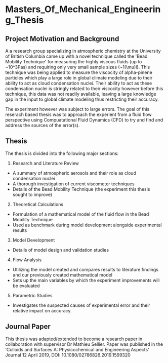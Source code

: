 # Masters_Of_Mechanical_Engineering_Thesis
## Project Motivation and Background
A a research group specializing in atmospheric chemistry at the University of British Columbia came up with a novel technique called the 'Bead Mobility Technique' for measuring the highly viscous fluids (up to ~10^3Pas) and requiring only very small sample sizes (~1(\mu\)l). This technique was being applied to measure the viscocity of alpha-pinene particles which play a large role in global climate modeling due to their ability to act as cloud condensation nuclei. Their ability to act as these condensation nuclei is stringly related to their viscocity however before this technique, this data was not readily available, leaving a large knowledge gap in the input to global climate modeling thus restricting their accuracy.

The experiment however was subject to large errors. The goal of this reserach based thesis was to approach the experient from a fluid flow perspective using Compuatational Fluid Dynamics (CFD) to try and find and address the sources of the error(s).

## Thesis
The thesis is divided into the following major sections:
1. Research and Literature Review
- A summary of atmospheric aerosols and their role as cloud condensation nuclei
- A thorough investigation of current viscometer techniques
- Details of the Bead Mobility Technique (the experiment this thesis sought to improve)
2. Theoretical Calculations
- Formulation of a mathematical model of the fluid flow in the Bead Mobility Technique
- Used as benchmark during model development alongside experimental results
3. Model Development
- Details of model design and validation studies
4. Flow Analysis
- Utilizing the model created and compares results to literature findings and our previously created mathematical model
- Sets up the main variables by which the experiment improvements will be evaluated
5. Parametric Studies
- Investigates the suspected causes of experimental error and their relative impact on accuracy.

## Journal Paper
This thesis was adapted/extended to become a research paper in collaboration with supervisor Dr Mathieu Sellier. Paper was published in the ‘Colloids and Surfaces A: Physicochemical and Engineering Aspects’ Journal 12 April 2019, DOI: 10.1080/02786826.2019.1599320